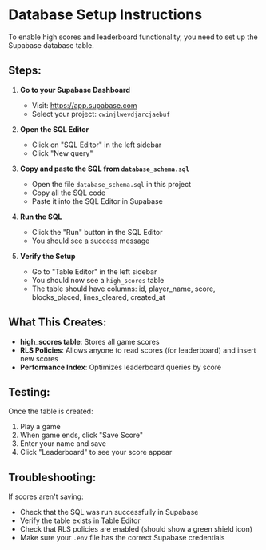 # Database Setup Instructions

To enable high scores and leaderboard functionality, you need to set up the Supabase database table.

## Steps:

1. **Go to your Supabase Dashboard**
   - Visit: https://app.supabase.com
   - Select your project: `cwinjlwevdjarcjaebuf`

2. **Open the SQL Editor**
   - Click on "SQL Editor" in the left sidebar
   - Click "New query"

3. **Copy and paste the SQL from `database_schema.sql`**
   - Open the file `database_schema.sql` in this project
   - Copy all the SQL code
   - Paste it into the SQL Editor in Supabase

4. **Run the SQL**
   - Click the "Run" button in the SQL Editor
   - You should see a success message

5. **Verify the Setup**
   - Go to "Table Editor" in the left sidebar
   - You should now see a `high_scores` table
   - The table should have columns: id, player_name, score, blocks_placed, lines_cleared, created_at

## What This Creates:

- **high_scores table**: Stores all game scores
- **RLS Policies**: Allows anyone to read scores (for leaderboard) and insert new scores
- **Performance Index**: Optimizes leaderboard queries by score

## Testing:

Once the table is created:
1. Play a game
2. When game ends, click "Save Score"
3. Enter your name and save
4. Click "Leaderboard" to see your score appear

## Troubleshooting:

If scores aren't saving:
- Check that the SQL was run successfully in Supabase
- Verify the table exists in Table Editor
- Check that RLS policies are enabled (should show a green shield icon)
- Make sure your `.env` file has the correct Supabase credentials
